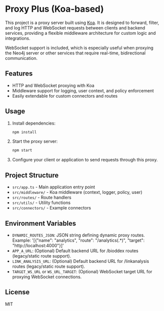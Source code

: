 # Proxy Plus (Koa-based)

This project is a proxy server built using [Koa](https://koajs.com/). It is designed to forward, filter, and log HTTP and WebSocket requests between clients and backend services, providing a flexible middleware architecture for custom logic and integrations.

WebSocket support is included, which is especially useful when proxying the Neo4j server or other services that require real-time, bidirectional communication.

## Features
- HTTP and WebSocket proxying with Koa
- Middleware support for logging, user context, and policy enforcement
- Easily extendable for custom connectors and routes

## Usage
1. Install dependencies:
   ```bash
   npm install
   ```
2. Start the proxy server:
   ```bash
   npm start
   ```
3. Configure your client or application to send requests through this proxy.

## Project Structure
- `src/app.ts` - Main application entry point
- `src/middleware/` - Koa middleware (context, logger, policy, user)
- `src/routes/` - Route handlers
- `src/utils/` - Utility functions
- `src/connectors/` - Example connectors

## Environment Variables

- `DYNAMIC_ROUTES_JSON`: JSON string defining dynamic proxy routes. Example:
  '[{"name": "analytics", "route": "/analytics(.*)", "target": "http://localhost:4000"}]'
- `APP_A_URL`: (Optional) Default backend URL for /bioddex routes (legacy/static route support).
- `LINK_ANALYSIS_URL`: (Optional) Default backend URL for /linkanalysis routes (legacy/static route support).
- `TARGET_WS_URL` or `WS_URL_TARGET`: (Optional) WebSocket target URL for proxying WebSocket connections.

## License
MIT

